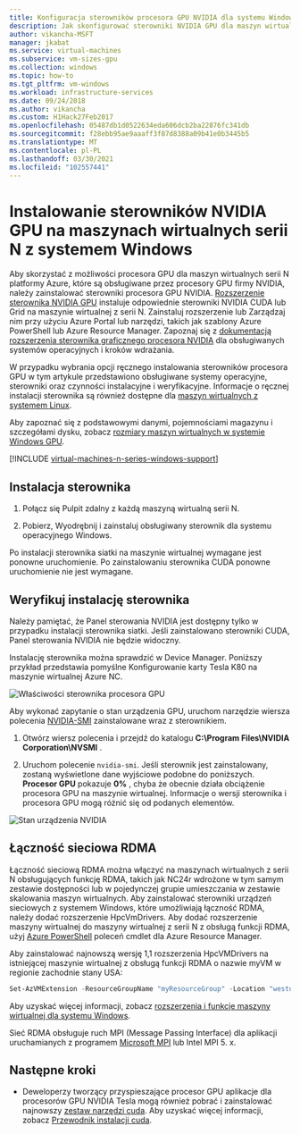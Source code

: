 ```yaml
---
title: Konfiguracja sterowników procesora GPU NVIDIA dla systemu Windows na platformie Azure
description: Jak skonfigurować sterowniki NVIDIA GPU dla maszyn wirtualnych serii N z systemem Windows Server lub Windows na platformie Azure
author: vikancha-MSFT
manager: jkabat
ms.service: virtual-machines
ms.subservice: vm-sizes-gpu
ms.collection: windows
ms.topic: how-to
ms.tgt_pltfrm: vm-windows
ms.workload: infrastructure-services
ms.date: 09/24/2018
ms.author: vikancha
ms.custom: H1Hack27Feb2017
ms.openlocfilehash: 05487db1d0522634eda606dcb2ba22876fc341db
ms.sourcegitcommit: f28ebb95ae9aaaff3f87d8388a09b41e0b3445b5
ms.translationtype: MT
ms.contentlocale: pl-PL
ms.lasthandoff: 03/30/2021
ms.locfileid: "102557441"
---
```

# <a name="install-nvidia-gpu-drivers-on-n-series-vms-running-windows"></a>Instalowanie sterowników NVIDIA GPU na maszynach wirtualnych serii N z systemem Windows 

Aby skorzystać z możliwości procesora GPU dla maszyn wirtualnych serii N platformy Azure, które są obsługiwane przez procesory GPU firmy NVIDIA, należy zainstalować sterowniki procesora GPU NVIDIA. [Rozszerzenie sterownika NVIDIA GPU](../extensions/hpccompute-gpu-windows.md) instaluje odpowiednie sterowniki NVIDIA CUDA lub Grid na maszynie wirtualnej z serii N. Zainstaluj rozszerzenie lub Zarządzaj nim przy użyciu Azure Portal lub narzędzi, takich jak szablony Azure PowerShell lub Azure Resource Manager. Zapoznaj się z [dokumentacją rozszerzenia sterownika graficznego procesora NVIDIA](../extensions/hpccompute-gpu-windows.md) dla obsługiwanych systemów operacyjnych i kroków wdrażania.

W przypadku wybrania opcji ręcznego instalowania sterowników procesora GPU w tym artykule przedstawiono obsługiwane systemy operacyjne, sterowniki oraz czynności instalacyjne i weryfikacyjne. Informacje o ręcznej instalacji sterownika są również dostępne dla [maszyn wirtualnych z systemem Linux](../linux/n-series-driver-setup.md).

Aby zapoznać się z podstawowymi danymi, pojemnościami magazynu i szczegółami dysku, zobacz [rozmiary maszyn wirtualnych w systemie Windows GPU](../sizes-gpu.md?toc=/azure/virtual-machines/windows/toc.json). 

[!INCLUDE [virtual-machines-n-series-windows-support](../../../includes/virtual-machines-n-series-windows-support.md)]

## <a name="driver-installation"></a>Instalacja sterownika

1. Połącz się Pulpit zdalny z każdą maszyną wirtualną serii N.

2. Pobierz, Wyodrębnij i zainstaluj obsługiwany sterownik dla systemu operacyjnego Windows.

Po instalacji sterownika siatki na maszynie wirtualnej wymagane jest ponowne uruchomienie. Po zainstalowaniu sterownika CUDA ponowne uruchomienie nie jest wymagane.

## <a name="verify-driver-installation"></a>Weryfikuj instalację sterownika

Należy pamiętać, że Panel sterowania NVIDIA jest dostępny tylko w przypadku instalacji sterownika siatki. Jeśli zainstalowano sterowniki CUDA, Panel sterowania NVIDIA nie będzie widoczny.

Instalację sterownika można sprawdzić w Device Manager. Poniższy przykład przedstawia pomyślne Konfigurowanie karty Tesla K80 na maszynie wirtualnej Azure NC.

![Właściwości sterownika procesora GPU](./media/n-series-driver-setup/GPU_driver_properties.png)

Aby wykonać zapytanie o stan urządzenia GPU, uruchom narzędzie wiersza polecenia [NVIDIA-SMI](https://developer.nvidia.com/nvidia-system-management-interface) zainstalowane wraz z sterownikiem.

1. Otwórz wiersz polecenia i przejdź do katalogu **C:\Program Files\NVIDIA Corporation\NVSMI** .

2. Uruchom polecenie `nvidia-smi`. Jeśli sterownik jest zainstalowany, zostaną wyświetlone dane wyjściowe podobne do poniższych. **Procesor GPU** pokazuje **0%** , chyba że obecnie działa obciążenie procesora GPU na maszynie wirtualnej. Informacje o wersji sterownika i procesora GPU mogą różnić się od podanych elementów.

![Stan urządzenia NVIDIA](./media/n-series-driver-setup/smi.png)  

## <a name="rdma-network-connectivity"></a>Łączność sieciowa RDMA

Łączność sieciową RDMA można włączyć na maszynach wirtualnych z serii N obsługujących funkcję RDMA, takich jak NC24r wdrożone w tym samym zestawie dostępności lub w pojedynczej grupie umieszczania w zestawie skalowania maszyn wirtualnych. Aby zainstalować sterowniki urządzeń sieciowych z systemem Windows, które umożliwiają łączność RDMA, należy dodać rozszerzenie HpcVmDrivers. Aby dodać rozszerzenie maszyny wirtualnej do maszyny wirtualnej z serii N z obsługą funkcji RDMA, użyj [Azure PowerShell](/powershell/azure/) poleceń cmdlet dla Azure Resource Manager.

Aby zainstalować najnowszą wersję 1,1 rozszerzenia HpcVMDrivers na istniejącej maszynie wirtualnej z obsługą funkcji RDMA o nazwie myVM w regionie zachodnie stany USA:
  ```powershell
  Set-AzVMExtension -ResourceGroupName "myResourceGroup" -Location "westus" -VMName "myVM" -ExtensionName "HpcVmDrivers" -Publisher "Microsoft.HpcCompute" -Type "HpcVmDrivers" -TypeHandlerVersion "1.1"
  ```
  Aby uzyskać więcej informacji, zobacz [rozszerzenia i funkcje maszyny wirtualnej dla systemu Windows](../extensions/features-windows.md).

Sieć RDMA obsługuje ruch MPI (Message Passing Interface) dla aplikacji uruchamianych z programem [Microsoft MPI](/message-passing-interface/microsoft-mpi) lub Intel MPI 5. x. 


## <a name="next-steps"></a>Następne kroki

* Deweloperzy tworzący przyspieszające procesor GPU aplikacje dla procesorów GPU NVIDIA Tesla mogą również pobrać i zainstalować najnowszy [zestaw narzędzi cuda](https://developer.nvidia.com/cuda-downloads). Aby uzyskać więcej informacji, zobacz [Przewodnik instalacji cuda](https://docs.nvidia.com/cuda/cuda-installation-guide-microsoft-windows/index.html#axzz4ZcwJvqYi).

